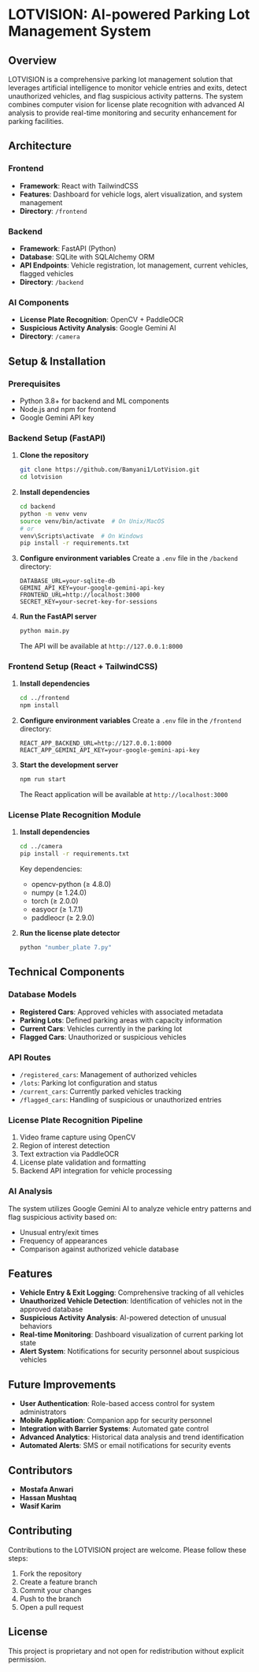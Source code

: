 # LOTVISION: AI-powered Parking Lot Management System

## Overview
LOTVISION is a comprehensive parking lot management solution that leverages artificial intelligence to monitor vehicle entries and exits, detect unauthorized vehicles, and flag suspicious activity patterns. The system combines computer vision for license plate recognition with advanced AI analysis to provide real-time monitoring and security enhancement for parking facilities.

## Architecture

### Frontend
- **Framework**: React with TailwindCSS
- **Features**: Dashboard for vehicle logs, alert visualization, and system management
- **Directory**: `/frontend`

### Backend
- **Framework**: FastAPI (Python)
- **Database**: SQLite with SQLAlchemy ORM
- **API Endpoints**: Vehicle registration, lot management, current vehicles, flagged vehicles
- **Directory**: `/backend`

### AI Components
- **License Plate Recognition**: OpenCV + PaddleOCR
- **Suspicious Activity Analysis**: Google Gemini AI
- **Directory**: `/camera`

## Setup & Installation

### Prerequisites
- Python 3.8+ for backend and ML components
- Node.js and npm for frontend
- Google Gemini API key

### Backend Setup (FastAPI)

1. **Clone the repository**
   ```sh
   git clone https://github.com/Bamyani1/LotVision.git
   cd lotvision
   ```

2. **Install dependencies**
   ```sh
   cd backend
   python -m venv venv
   source venv/bin/activate  # On Unix/MacOS
   # or
   venv\Scripts\activate  # On Windows
   pip install -r requirements.txt
   ```

3. **Configure environment variables**
   Create a `.env` file in the `/backend` directory:
   ```
   DATABASE_URL=your-sqlite-db
   GEMINI_API_KEY=your-google-gemini-api-key
   FRONTEND_URL=http://localhost:3000
   SECRET_KEY=your-secret-key-for-sessions
   ```

4. **Run the FastAPI server**
   ```sh
   python main.py
   ```
   The API will be available at `http://127.0.0.1:8000`

### Frontend Setup (React + TailwindCSS)

1. **Install dependencies**
   ```sh
   cd ../frontend
   npm install
   ```

2. **Configure environment variables**
   Create a `.env` file in the `/frontend` directory:
   ```
   REACT_APP_BACKEND_URL=http://127.0.0.1:8000
   REACT_APP_GEMINI_API_KEY=your-google-gemini-api-key
   ```

3. **Start the development server**
   ```sh
   npm run start
   ```
   The React application will be available at `http://localhost:3000`

### License Plate Recognition Module

1. **Install dependencies**
   ```sh
   cd ../camera
   pip install -r requirements.txt
   ```
   
   Key dependencies:
   - opencv-python (≥ 4.8.0)
   - numpy (≥ 1.24.0)
   - torch (≥ 2.0.0)
   - easyocr (≥ 1.7.1)
   - paddleocr (≥ 2.9.0)

2. **Run the license plate detector**
   ```sh
   python "number_plate 7.py"
   ```

## Technical Components

### Database Models
- **Registered Cars**: Approved vehicles with associated metadata
- **Parking Lots**: Defined parking areas with capacity information
- **Current Cars**: Vehicles currently in the parking lot
- **Flagged Cars**: Unauthorized or suspicious vehicles

### API Routes
- `/registered_cars`: Management of authorized vehicles
- `/lots`: Parking lot configuration and status
- `/current_cars`: Currently parked vehicles tracking
- `/flagged_cars`: Handling of suspicious or unauthorized entries

### License Plate Recognition Pipeline
1. Video frame capture using OpenCV
2. Region of interest detection
3. Text extraction via PaddleOCR
4. License plate validation and formatting
5. Backend API integration for vehicle processing

### AI Analysis
The system utilizes Google Gemini AI to analyze vehicle entry patterns and flag suspicious activity based on:
- Unusual entry/exit times
- Frequency of appearances
- Comparison against authorized vehicle database

## Features

- **Vehicle Entry & Exit Logging**: Comprehensive tracking of all vehicles
- **Unauthorized Vehicle Detection**: Identification of vehicles not in the approved database
- **Suspicious Activity Analysis**: AI-powered detection of unusual behaviors
- **Real-time Monitoring**: Dashboard visualization of current parking lot state
- **Alert System**: Notifications for security personnel about suspicious vehicles

## Future Improvements

- **User Authentication**: Role-based access control for system administrators
- **Mobile Application**: Companion app for security personnel
- **Integration with Barrier Systems**: Automated gate control
- **Advanced Analytics**: Historical data analysis and trend identification
- **Automated Alerts**: SMS or email notifications for security events

## Contributors

- **Mostafa Anwari**
- **Hassan Mushtaq**
- **Wasif Karim**

## Contributing

Contributions to the LOTVISION project are welcome. Please follow these steps:

1. Fork the repository
2. Create a feature branch
3. Commit your changes
4. Push to the branch
5. Open a pull request

## License

This project is proprietary and not open for redistribution without explicit permission.

